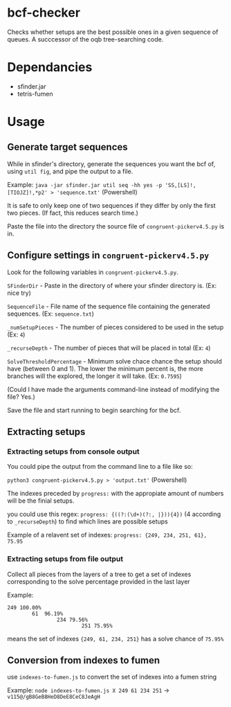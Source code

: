 # bcf-checker
Checks whether setups are the best possible ones in a given sequence of queues. A succcessor of the oqb tree-searching code.

# Dependancies
* sfinder.jar
* tetris-fumen

# Usage
## Generate target sequences

While in sfinder's directory, generate the sequences you want the bcf of, using ``util fig``, and pipe the output to a file. 

Example: ```java -jar sfinder.jar util seq -hh yes -p 'SS,[LS]!,[TIOJZ]!,*p2' > 'sequence.txt'``` (Powershell)

It is safe to only keep one of two sequences if they differ by only the first two pieces. (If fact, this reduces search time.)

Paste the file into the directory the source file of ``congruent-pickerv4.5.py`` is in.

## Configure settings in ``congruent-pickerv4.5.py``

Look for the following variables in ``congruent-pickerv4.5.py``.

``SFinderDir`` - Paste in the directory of where your sfinder directory is. (Ex: nice try)

``SequenceFile`` - File name of the sequence file containing the generated sequences. (Ex: ``sequence.txt``)

``_numSetupPieces`` - The number of pieces considered to be used in the setup (Ex: ``4``)

``_recurseDepth`` - The number of pieces that will be placed in total (Ex: ``4``)

``SolveThresholdPercentage`` - Minimum solve chace chance the setup should have (between 0 and 1). The lower the minimum percent is, the more branches will the explored, the longer it will take. (Ex: ``0.7595``)

(Could I have made the arguments command-line instead of modifying the file? Yes.)

Save the file and start running to begin searching for the bcf.

## Extracting setups
### Extracting setups from console output

You could pipe the output from the command line to a file like so:

```python3 congruent-pickerv4.5.py > 'output.txt'``` (Powershell)

The indexes preceded by ``progress:`` with the appropiate amount of numbers will be the finial setups.

you could use this regex: ``progress: {((?:(\d+)(?:, |})){4})`` (4 according to ``_recurseDepth``) to find which lines are possible setups

Example of a relavent set of indexes: ``progress: {249, 234, 251, 61}, 75.95``

### Extracting setups from file output
Collect all pieces from the layers of a tree to get a set of indexes corresponding to the solve percentage provided in the last layer

Example:
```
249	100.00%
		61	96.19%
				234	79.56%
						251	75.95%
```
means the set of indexes ``{249, 61, 234, 251}`` has a solve chance of ``75.95%``

## Conversion from indexes to fumen

use ``indexes-to-fumen.js`` to convert the set of indexes into a fumen string

Example:  ``node indexes-to-fumen.js X 249 61 234 251`` -> ``v115@/gB8GeB8HeD8DeE8CeC8JeAgH``
